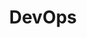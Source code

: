 ---
layout: archive
title: DevOps
permalink: /devops/
category: "devops"
tagline: "Let's talk about it!"
---